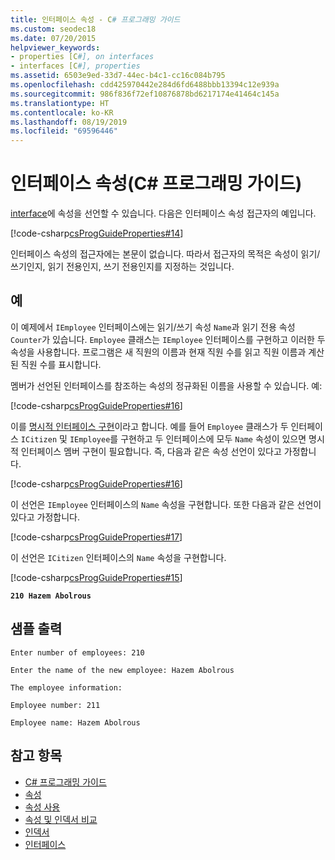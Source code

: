 ```yaml
---
title: 인터페이스 속성 - C# 프로그래밍 가이드
ms.custom: seodec18
ms.date: 07/20/2015
helpviewer_keywords:
- properties [C#], on interfaces
- interfaces [C#], properties
ms.assetid: 6503e9ed-33d7-44ec-b4c1-cc16c084b795
ms.openlocfilehash: cdd425970442e284d6fd6488bbb13394c12e939a
ms.sourcegitcommit: 986f836f72ef10876878bd6217174e41464c145a
ms.translationtype: HT
ms.contentlocale: ko-KR
ms.lasthandoff: 08/19/2019
ms.locfileid: "69596446"
---
```

# <a name="interface-properties-c-programming-guide"></a>인터페이스 속성(C# 프로그래밍 가이드)
[interface](../../language-reference/keywords/interface.md)에 속성을 선언할 수 있습니다. 다음은 인터페이스 속성 접근자의 예입니다.  
  
 [!code-csharp[csProgGuideProperties#14](~/samples/snippets/csharp/VS_Snippets_VBCSharp/csProgGuideProperties/CS/Properties.cs#14)]  
  
 인터페이스 속성의 접근자에는 본문이 없습니다. 따라서 접근자의 목적은 속성이 읽기/쓰기인지, 읽기 전용인지, 쓰기 전용인지를 지정하는 것입니다.  
  
## <a name="example"></a>예  
 이 예제에서 `IEmployee` 인터페이스에는 읽기/쓰기 속성 `Name`과 읽기 전용 속성 `Counter`가 있습니다. `Employee` 클래스는 `IEmployee` 인터페이스를 구현하고 이러한 두 속성을 사용합니다. 프로그램은 새 직원의 이름과 현재 직원 수를 읽고 직원 이름과 계산된 직원 수를 표시합니다.  
  
 멤버가 선언된 인터페이스를 참조하는 속성의 정규화된 이름을 사용할 수 있습니다. 예:  
  
 [!code-csharp[csProgGuideProperties#16](~/samples/snippets/csharp/VS_Snippets_VBCSharp/csProgGuideProperties/CS/Properties.cs#16)]  
  
 이를 [명시적 인터페이스 구현](../interfaces/explicit-interface-implementation.md)이라고 합니다. 예를 들어 `Employee` 클래스가 두 인터페이스 `ICitizen` 및 `IEmployee`를 구현하고 두 인터페이스에 모두 `Name` 속성이 있으면 명시적 인터페이스 멤버 구현이 필요합니다. 즉, 다음과 같은 속성 선언이 있다고 가정합니다.  
  
 [!code-csharp[csProgGuideProperties#16](~/samples/snippets/csharp/VS_Snippets_VBCSharp/csProgGuideProperties/CS/Properties.cs#16)]  
  
 이 선언은 `IEmployee` 인터페이스의 `Name` 속성을 구현합니다. 또한 다음과 같은 선언이 있다고 가정합니다.  
  
 [!code-csharp[csProgGuideProperties#17](~/samples/snippets/csharp/VS_Snippets_VBCSharp/csProgGuideProperties/CS/Properties.cs#17)]  
  
 이 선언은 `ICitizen` 인터페이스의 `Name` 속성을 구현합니다.  
  
 [!code-csharp[csProgGuideProperties#15](~/samples/snippets/csharp/VS_Snippets_VBCSharp/csProgGuideProperties/CS/Properties.cs#15)]  
  
  **`210 Hazem Abolrous`**    
## <a name="sample-output"></a>샘플 출력  
 `Enter number of employees: 210`  
  
 `Enter the name of the new employee: Hazem Abolrous`  
  
 `The employee information:`  
  
 `Employee number: 211`  
  
 `Employee name: Hazem Abolrous`  
  
## <a name="see-also"></a>참고 항목

- [C# 프로그래밍 가이드](../index.md)
- [속성](./properties.md)
- [속성 사용](./using-properties.md)
- [속성 및 인덱서 비교](../indexers/comparison-between-properties-and-indexers.md)
- [인덱서](../indexers/index.md)
- [인터페이스](../interfaces/index.md)
